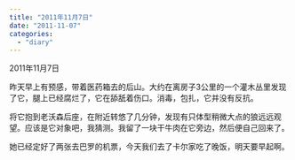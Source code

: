 ```yaml
---
title: "2011年11月7日"
date: "2011-11-07"
categories: 
  - "diary"
---
```


2011年11月7日

昨天早上有预感，带着医药箱去的后山。大约在离房子3公里的一个灌木丛里发现了它，腿上已经腐烂了，它在舔舐着伤口。消毒，包扎，它并没有反抗。

将它抱到老沃森后座，在附近转悠了几分钟，发现有只体型稍微大点的狼远远观望。应该是它对象吧，我猜测。我留了一块干牛肉在它旁边，然后便自己回来了。

她已经定好了两张去巴罗的机票，今天我们去了卡尔家吃了晚饭，明天要早起啊。
